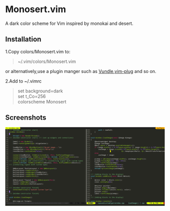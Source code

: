 # Monosert.vim
A dark color scheme for Vim inspired by monokai and desert.
## Installation
1.Copy colors/Monosert.vim to:
> ~/.vim/colors/Monosert.vim

or alternatively,use a plugin manger such as [Vundle](https://github.com/VundleVim/Vundle.vim),[vim-plug](https://github.com/junegunn/vim-plug) and so on.

2.Add to ~/.vimrc
> set background=dark     
> set t_Co=256       
> colorscheme Monosert

## Screenshots
![](https://github.com/SorelCheung/Monosert.vim/blob/master/screenshot/screenshot.png)


